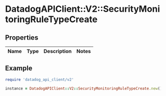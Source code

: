 # DatadogAPIClient::V2::SecurityMonitoringRuleTypeCreate

## Properties

| Name | Type | Description | Notes |
| ---- | ---- | ----------- | ----- |

## Example

```ruby
require 'datadog_api_client/v2'

instance = DatadogAPIClient::V2::SecurityMonitoringRuleTypeCreate.new()
```

